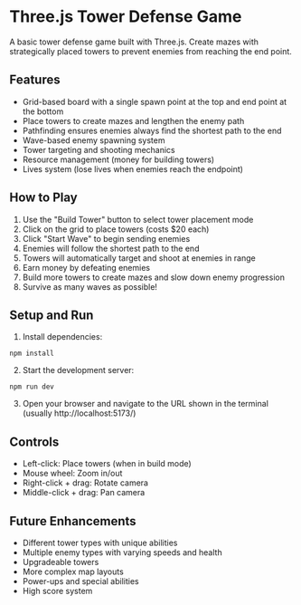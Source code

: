 # Three.js Tower Defense Game

A basic tower defense game built with Three.js. Create mazes with strategically placed towers to prevent enemies from reaching the end point.

## Features

- Grid-based board with a single spawn point at the top and end point at the bottom
- Place towers to create mazes and lengthen the enemy path
- Pathfinding ensures enemies always find the shortest path to the end
- Wave-based enemy spawning system
- Tower targeting and shooting mechanics
- Resource management (money for building towers)
- Lives system (lose lives when enemies reach the endpoint)

## How to Play

1. Use the "Build Tower" button to select tower placement mode
2. Click on the grid to place towers (costs $20 each)
3. Click "Start Wave" to begin sending enemies
4. Enemies will follow the shortest path to the end
5. Towers will automatically target and shoot at enemies in range
6. Earn money by defeating enemies
7. Build more towers to create mazes and slow down enemy progression
8. Survive as many waves as possible!

## Setup and Run

1. Install dependencies:
```
npm install
```

2. Start the development server:
```
npm run dev
```

3. Open your browser and navigate to the URL shown in the terminal (usually http://localhost:5173/)

## Controls

- Left-click: Place towers (when in build mode)
- Mouse wheel: Zoom in/out
- Right-click + drag: Rotate camera
- Middle-click + drag: Pan camera

## Future Enhancements

- Different tower types with unique abilities
- Multiple enemy types with varying speeds and health
- Upgradeable towers
- More complex map layouts
- Power-ups and special abilities
- High score system 
